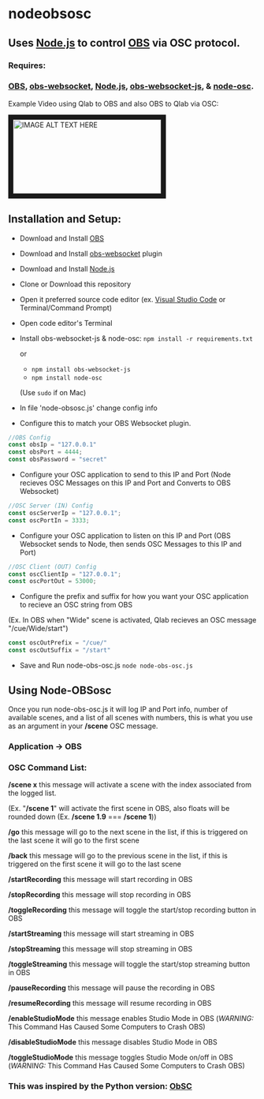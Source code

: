 # nodeobsosc
## Uses [Node.js](https://nodejs.org/) to control [OBS](https://obsproject.com/) via OSC protocol.
### Requires:

### [OBS](https://obsproject.com/), [obs-websocket](https://github.com/Palakis/obs-websocket/releases), [Node.js](https://nodejs.org/), [obs-websocket-js](https://github.com/haganbmj/obs-websocket-js), & [node-osc](https://github.com/MylesBorins/node-osc).




Example Video using Qlab to OBS and also OBS to Qlab via OSC:


<a href="http://www.youtube.com/watch?feature=player_embedded&v=CKmQ6DJ5EgM
" target="_blank"><img src="http://img.youtube.com/vi/CKmQ6DJ5EgM/0.jpg" 
alt="IMAGE ALT TEXT HERE" width="300" height="150" border="10" /></a>

## Installation and Setup:

- Download and Install [OBS](https://obsproject.com/)
- Download and Install [obs-websocket](https://github.com/Palakis/obs-websocket/releases) plugin
- Download and Install [Node.js](https://nodejs.org/)
- Clone or Download this repository
- Open it preferred source code editor (ex. [Visual Studio Code](https://code.visualstudio.com/download) or Terminal/Command Prompt)
- Open code editor's Terminal
- Install obs-websocket-js & node-osc: `npm install -r requirements.txt`


    or


  - `npm install obs-websocket-js`
  - `npm install node-osc`
  
  
  (Use `sudo` if on Mac)
 
 
 - In file 'node-obsosc.js' change config info
 
  
- Configure this to match your OBS Websocket plugin.

``` javascript
//OBS Config
const obsIp = "127.0.0.1"
const obsPort = 4444;
const obsPassword = "secret"
```


- Configure your OSC application to send to this IP and Port (Node recieves OSC Messages on this IP and Port and Converts to OBS Websocket)
``` javascript
//OSC Server (IN) Config
const oscServerIp = "127.0.0.1";
const oscPortIn = 3333;
```


- Configure your OSC application to listen on this IP and Port (OBS Websocket sends to Node, then sends OSC Messages to this IP and Port)
```javascript
//OSC Client (OUT) Config
const oscClientIp = "127.0.0.1";
const oscPortOut = 53000;
```


- Configure the prefix and suffix for how you want your OSC application to recieve an OSC string from OBS


(Ex. In OBS when "Wide" scene is activated, Qlab recieves an OSC message "/cue/Wide/start")
```javascript
const oscOutPrefix = "/cue/"
const oscOutSuffix = "/start"
```

- Save and Run node-obs-osc.js `node node-obs-osc.js`

## Using Node-OBSosc

Once you run node-obs-osc.js it will log IP and Port info, number of available scenes, and a list of all scenes with numbers, this is what you use as an argument in your **/scene** OSC message.

### Application -> OBS 


### OSC Command List:


**/scene x**  this message will activate a scene with the index associated from the logged list. 


(Ex. "**/scene 1**" will activate the first scene in OBS, also floats will be rounded down (Ex. **/scene 1.9** === **/scene 1**))


**/go**  this message will go to the next scene in the list, if this is triggered on the last scene it will go to the first scene


**/back**  this message will go to the previous scene in the list, if this is triggered on the first scene it will go to the last scene


**/startRecording**  this message will start recording in OBS


**/stopRecording**  this message will stop recording in OBS


**/toggleRecording**  this message will toggle the start/stop recording button in OBS


**/startStreaming**  this message will start streaming in OBS


**/stopStreaming**  this message will stop streaming in OBS


**/toggleStreaming**  this message will toggle the start/stop streaming button in OBS


**/pauseRecording**  this message will pause the recording in OBS


**/resumeRecording**  this message will resume recording in OBS


**/enableStudioMode**   this message enables Studio Mode in OBS (_WARNING:_ This Command Has Caused Some Computers to Crash OBS)


**/disableStudioMode**  this message disables Studio Mode in OBS


**/toggleStudioMode**  this message toggles Studio Mode on/off in OBS (_WARNING:_ This Command Has Caused Some Computers to Crash OBS)



### This was inspired by the Python version: [ObSC](https://github.com/CarloCattano/ObSC?fbclid=IwAR1zGJ_iFVq9o887hWw71lWaGZKqdAP0mMaVFyXau9x0sDgs-5KjS9HNLrk)


